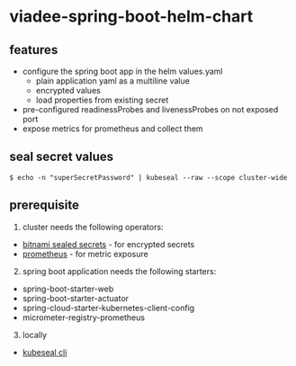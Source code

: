 # viadee-spring-boot-helm-chart

## features

- configure the spring boot app in the helm values.yaml
  - plain application yaml as a multiline value
  - encrypted values
  - load properties from existing secret
- pre-configured readinessProbes and livenessProbes on not exposed port
- expose metrics for prometheus and collect them

## seal secret values

```shell
$ echo -n "superSecretPassword" | kubeseal --raw --scope cluster-wide
```

## prerequisite

1. cluster needs the following operators:

- [bitnami sealed secrets](https://github.com/bitnami-labs/sealed-secrets#installation) - for encrypted secrets
- [prometheus](https://github.com/prometheus-operator/prometheus-operator#quickstart) - for metric exposure

2. spring boot application needs the following starters:

- spring-boot-starter-web
- spring-boot-starter-actuator
- spring-cloud-starter-kubernetes-client-config
- micrometer-registry-prometheus

3. locally

- [kubeseal cli](https://github.com/bitnami-labs/sealed-secrets#homebrew)
